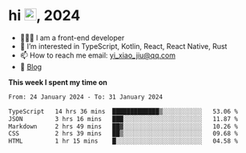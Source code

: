 <h1> hi <img src="https://raw.githubusercontent.com/blackcater/blackcater/main/images/Hi.gif" height="24" />, 2024 </h1>

- 🧑🏻‍💻 I am a front-end developer
- 👀 I’m interested in TypeScript, Kotlin, React, React Native, Rust
- 📫 How to reach me  email: yi_xiao_jiu@qq.com
- 📝 [Blog](https://yixiaojiu-blog.netlify.app/)

**This week I spent my time on** 

<!--START_SECTION:waka-->

```txt
From: 24 January 2024 - To: 31 January 2024

TypeScript   14 hrs 36 mins  █████████████▒░░░░░░░░░░░   53.06 %
JSON         3 hrs 16 mins   ███░░░░░░░░░░░░░░░░░░░░░░   11.87 %
Markdown     2 hrs 49 mins   ██▓░░░░░░░░░░░░░░░░░░░░░░   10.26 %
CSS          2 hrs 39 mins   ██▒░░░░░░░░░░░░░░░░░░░░░░   09.68 %
HTML         1 hr 15 mins    █░░░░░░░░░░░░░░░░░░░░░░░░   04.58 %
```

<!--END_SECTION:waka-->
